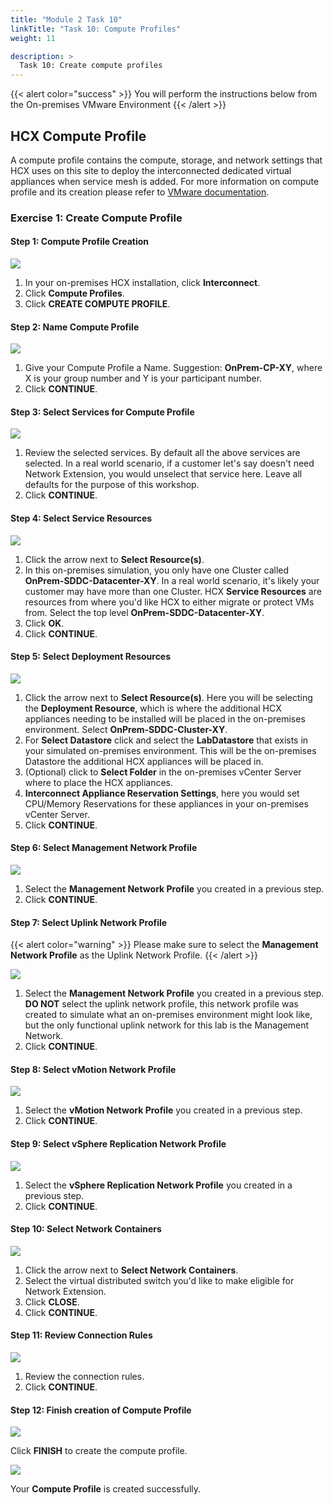 ```yaml
---
title: "Module 2 Task 10"
linkTitle: "Task 10: Compute Profiles"
weight: 11

description: >
  Task 10: Create compute profiles
---
```


{{< alert color="success" >}}
You will perform the instructions below from the On-premises VMware Environment
{{< /alert >}}

## **HCX Compute Profile**

A compute profile contains the compute, storage, and network settings that HCX uses on this site to deploy the interconnected dedicated virtual appliances when service mesh is added. For more information on compute profile and its creation please refer to [VMware documentation](https://docs.vmware.com/en/VMware-HCX/4.2/hcx-user-guide/GUID-BBAC979E-8899-45AD-9E01-98A132CE146E.html#:~:text=A%20Compute%20Profile%20contains%20the%20compute%2C%20storage%2C%20and,virtual%20appliances%20when%20a%20Service%20Mesh%20is%20added.).

### **Exercise 1: Create Compute Profile**

#### Step 1: Compute Profile Creation

![](Mod2Task10Pic1.png)

1. In your on-premises HCX installation, click **Interconnect**.
2. Click **Compute Profiles**.
3. Click **CREATE COMPUTE PROFILE**.

#### Step 2: Name Compute Profile

![](Mod2Task10Pic2.png)

1. Give your Compute Profile a Name. Suggestion: **OnPrem-CP-XY**, where X is your group number and Y is your participant number.
2. Click **CONTINUE**.

#### Step 3: Select Services for Compute Profile

![](Mod2Task10Pic3.png)

1. Review the selected services. By default all the above services are selected. In a real world scenario, if a customer let's say doesn't need Network Extension, you would unselect that service here. Leave all defaults for the purpose of this workshop.
2. Click **CONTINUE**.

#### Step 4: Select Service Resources

![](Mod2Task10Pic4.png)

1. Click the arrow next to **Select Resource(s)**.
2. In this on-premises simulation, you only have one Cluster called **OnPrem-SDDC-Datacenter-XY**. In a real world scenario, it's likely your customer may have more than one Cluster. HCX **Service Resources** are resources from where you'd like HCX to either migrate or protect VMs from. Select the top level **OnPrem-SDDC-Datacenter-XY**.
3. Click **OK**.
4. Click **CONTINUE**.

#### Step 5: Select Deployment Resources

![](Mod2Task10Pic5.png)

1. Click the arrow next to **Select Resource(s)**. Here you will be selecting the **Deployment Resource**, which is where the additional HCX appliances needing to be installed will be placed in the on-premises environment. Select **OnPrem-SDDC-Cluster-XY**.
2. For **Select Datastore** click and select the **LabDatastore** that exists in your simulated on-premises environment. This will be the on-premises Datastore the additional HCX appliances will be placed in.
3. (Optional) click to **Select Folder** in the on-premises vCenter Server where to place the HCX appliances.
4. **Interconnect Appliance Reservation Settings**, here you would set CPU/Memory Reservations for these appliances in your on-premises vCenter Server.
5. Click **CONTINUE**.

#### Step 6: Select Management Network Profile

![](Mod2Task10Pic6.png)

1. Select the **Management Network Profile** you created in a previous step.
2. Click **CONTINUE**.

#### Step 7: Select Uplink Network Profile

{{< alert color="warning" >}}
Please make sure to select the **Management Network Profile** as the Uplink Network Profile.
{{< /alert >}}

![](Mod2Task10Pic7.png)

1. Select the **Management Network Profile** you created in a previous step. **DO NOT** select the uplink network profile, this network profile was created to simulate what an on-premises environment might look like, but the only functional uplink network for this lab is the Management Network.
2. Click **CONTINUE**.

#### Step 8: Select vMotion Network Profile

![](Mod2Task10Pic8.png)

1. Select the **vMotion Network Profile** you created in a previous step.
2. Click **CONTINUE**.

#### Step 9: Select vSphere Replication Network Profile

![](Mod2Task10Pic9.png)

1. Select the **vSphere Replication Network Profile** you created in a previous step.
2. Click **CONTINUE**.

#### Step 10: Select Network Containers

![](Mod2Task10Pic10.png)

1. Click the arrow next to **Select Network Containers**.
2. Select the virtual distributed switch you'd like to make eligible for Network Extension.
3. Click **CLOSE**.
4. Click **CONTINUE**.

#### Step 11: Review Connection Rules

![](Mod2Task10Pic11.png)

1. Review the connection rules.
2. Click **CONTINUE**.

#### Step 12: Finish creation of Compute Profile

![](Mod2Task10Pic12.png)

Click **FINISH** to create the compute profile.

![](Mod2Task10Pic13.png)

Your **Compute Profile** is created successfully.

